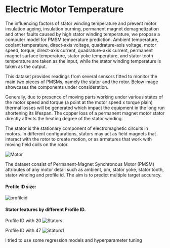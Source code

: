 # Electric Motor Temperature

The influencing factors of stator winding temperature and prevent motor insulation ageing, insulation burning, permanent magnet demagnetization and other faults caused by high stator winding temperature, we propose a computer model for PMSM temperature prediction. Ambient temperature, coolant temperature, direct-axis voltage, quadrature-axis voltage, motor speed, torque, direct-axis current, quadrature-axis current, permanent magnet surface temperature, stator yoke temperature, and stator tooth temperature are taken as the input, while the stator winding temperature is taken as the output.

This dataset provides readings from several sensors fitted to monitor the main two pieces of PMSMs, namely the stator and the rotor. Below image showcases the components under consideration.

Generally, due to presence of moving parts working under various states of the motor speed and torque (a point at the motor speed x torque plain) thermal losses will be generated which impact the equipment in the long run shortening its lifespan. The copper loss of a permanent magnet motor stator directly affects the heating degree of the stator winding.

The stator is the stationary component of electromagnetic circuits in motors. In different configurations, stators may act as field magnets that interact with the rotor to create motion, or as armatures that work with moving field coils on the rotor.


![Motor](https://user-images.githubusercontent.com/62169942/153264340-87c2a0c9-01ce-4500-9c1c-48573864d78c.jpg)

The dataset consist of Permanent-Magnet Synchronous Motor (PMSM) attributes of any motor detail such as ambient, pm, stator yoke, stator tooth, stator winding and profile id. The aim is to predict multiple target accuracy. 

#### Profile ID size:

![profileid](https://user-images.githubusercontent.com/62169942/153266070-c94277ff-6211-4cf3-8619-5284e5794beb.png)


#### Stator features by different Profile ID.

Profile ID with 20
![Stators](https://user-images.githubusercontent.com/62169942/153265426-788d4576-2b6d-4d92-ad1b-671cb53a8c42.png)

Profile ID with 47
![Stators1](https://user-images.githubusercontent.com/62169942/153265436-26904d48-92e8-4c63-bfce-e4d527c92e2c.png)





l tried to use some regression models and hyperparameter tuning

